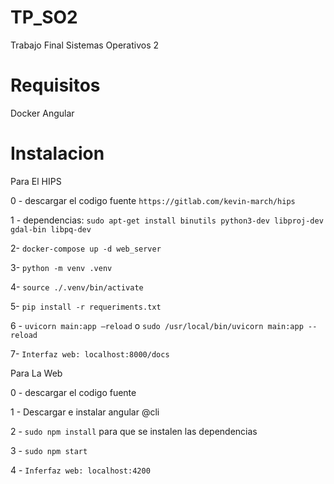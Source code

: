 # TP_SO2
Trabajo Final Sistemas Operativos 2

# Requisitos
Docker
Angular

# Instalacion
Para El HIPS

0 - descargar el codigo fuente `https://gitlab.com/kevin-march/hips` 

1 - dependencias: `sudo apt-get install binutils python3-dev libproj-dev gdal-bin libpq-dev`

2- `docker-compose up -d web_server`

3- `python -m venv .venv`

4- `source ./.venv/bin/activate`

5- `pip install -r requeriments.txt`

6 - `uvicorn main:app –reload` o `sudo /usr/local/bin/uvicorn main:app --reload`

7- `Interfaz web: localhost:8000/docs`

Para La Web

0 - descargar el codigo fuente

1 - Descargar e instalar angular @cli

2 - `sudo npm install` para que se instalen las dependencias

3 - `sudo npm start`

4 - `Inferfaz web: localhost:4200`
